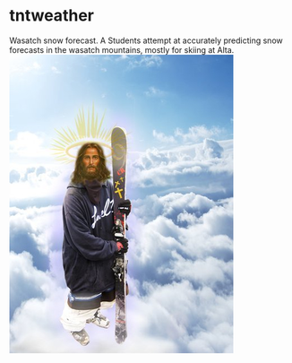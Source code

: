 # tntweather
Wasatch snow forecast. A Students attempt at accurately predicting snow forecasts in the wasatch mountains, mostly for skiing at Alta. 
![ski jesus](images/1028414_400w_1000h.jpg)
